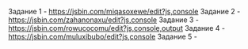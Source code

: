 Задание 1 - https://jsbin.com/miqasoxewe/edit?js,console
Задание 2 - https://jsbin.com/zahanonaxu/edit?js,console
Задание 3 - https://jsbin.com/rowucocomu/edit?js,console,output
Задание 4 - https://jsbin.com/muluxibubo/edit?js,console
Задание 5 - 